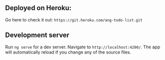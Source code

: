 ## Deployed on Heroku: 
Go here to check it out: `https://git.heroku.com/ang-todo-list.git`

## Development server
Run `ng serve` for a dev server. Navigate to `http://localhost:4200/`. The app will automatically reload if you change any of the source files.

